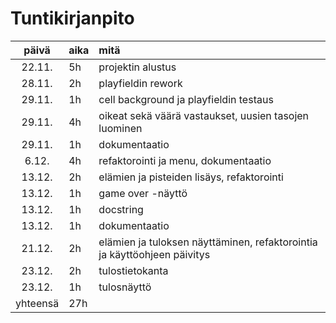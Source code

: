 # Tuntikirjanpito

| päivä    | aika | mitä                                                                     |
| :----:   |:-----| :-----                                                                   |
| 22.11.   | 5h   | projektin alustus                                                        |
| 28.11.   | 2h   | playfieldin rework                                                       |
| 29.11.   | 1h   | cell background ja playfieldin testaus                                   |
| 29.11.   | 4h   | oikeat sekä väärä vastaukset, uusien tasojen luominen                    |
| 29.11.   | 1h   | dokumentaatio                                                            |
| 6.12.    | 4h   | refaktorointi ja menu, dokumentaatio                                     |
| 13.12.   | 2h   | elämien ja pisteiden lisäys, refaktorointi                               |
| 13.12.   | 1h   | game over -näyttö                                                        |
| 13.12.   | 1h   | docstring                                                                |
| 13.12.   | 1h   | dokumentaatio                                                            |
| 21.12.   | 2h   | elämien ja tuloksen näyttäminen, refaktorointia ja käyttöohjeen päivitys |
| 23.12.   | 2h   | tulostietokanta                                                          |
| 23.12.   | 1h   | tulosnäyttö                                                              |
| yhteensä | 27h  |                                                                          |
